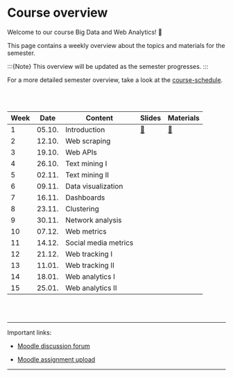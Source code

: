 # Course overview

Welcome to our course Big Data and Web Analytics! 👋  

This page contains a weekly overview about the topics and materials for the semester.

:::{Note}
This overview will be updated as the semester progresses.
:::

For a more detailed semester overview, take a look at the [course-schedule](../docs/course-schedule.md). 

<br>
<br>


|	Week	|	Date	|	Content	|	Slides	|	Materials	|	
|	---	|	---	|	---	|	---	|	---	|	
|	1	|	05.10.	|	Introduction	|	[📑](https://drive.google.com/file/d/1-4cLyD1QI9YLoYJH5_QuYz0AvdyKyZOu/view?usp=sharing)	|	[📁](../weeks/week1.md)	|	
|	2	|	12.10.	|	Web scraping	|		|		|	
|	3	|	19.10.	|	Web APIs	|		|		|	
|	4	|	26.10.	|	Text mining I	|		|		|	
|	5	|	02.11.	|	Text mining II	|		|		|	
|	6	|	09.11.	|	Data visualization	|		|		|	
|	7	|	16.11.	|	Dashboards	|		|		|	
|	8	|	23.11.	|	Clustering	|		|		|	
|	9	|	30.11.	|	Network analysis	|		|		|	
|	10	|	07.12.	|	Web metrics	|		|		|	
|	11	|	14.12.	|	Social media metrics	|		|		|	
|	12	|	21.12.	|	Web tracking I	|		|		|	
|	13	|	11.01.	|	Web tracking II	|		|		|	
|	14	|	18.01.	|	Web analytics I	|		|		|	
|	15	|	25.01.	|	Web analytics II	|		|		|	

<br>
<br>

---

Important links:

- [Moodle discussion forum](https://e-learning.hdm-stuttgart.de/moodle/mod/forum/view.php?id=87724)

- [Moodle assignment upload](https://e-learning.hdm-stuttgart.de/moodle/course/view.php?id=2233#section-2)

---


